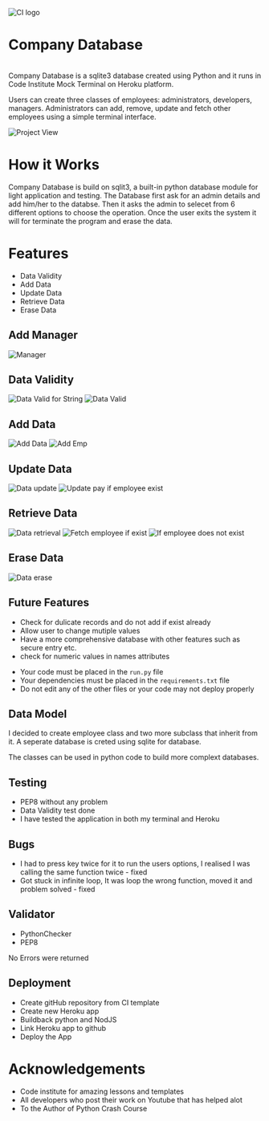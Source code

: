 ![CI logo](https://codeinstitute.s3.amazonaws.com/fullstack/ci_logo_small.png)

# Company Database
<br>
Company Database is a sqlite3 database created using Python and it runs in Code Institute Mock Terminal on Heroku platform.

Users can create three classes of employees: administrators, developers, managers. Administrators can add, remove, update and fetch other employees using a simple terminal interface.

![Project View](https://github.com/KhanRana/company_employees/blob/c851af1e852f1af9abcc7528656b35b5859e5521/images/compare.png)

# How it Works
Company Database is build on sqlit3, a built-in python database module for light application and testing. The Database first ask for an admin details and add him/her to the databse. Then it asks the admin to selecet from 6 different options to choose the operation. Once the user exits the system it will for terminate the program and erase the data.

# Features
 - Data Validity
 - Add Data
 - Update Data
 - Retrieve Data
 - Erase Data

## Add Manager
![Manager](https://github.com/KhanRana/employees_database/blob/9b32de0f4904d902a2b609ea29bb8364c6fee0ed/images/v1.png)
## Data Validity
![Data Valid for String](https://github.com/KhanRana/employees_database/blob/9b32de0f4904d902a2b609ea29bb8364c6fee0ed/images/v1_1.png)
![Data Valid](https://github.com/KhanRana/company_employees/blob/d2fcfe4fa521973f0c2eb42c6495066f70976074/images/data%20validity.png)

## Add Data
![Add Data](https://github.com/KhanRana/company_employees/blob/d2fcfe4fa521973f0c2eb42c6495066f70976074/images/add_data.png)
![Add Emp](https://github.com/KhanRana/employees_database/blob/9b32de0f4904d902a2b609ea29bb8364c6fee0ed/images/new_emp.png)

## Update Data
![Data update](https://github.com/KhanRana/company_employees/blob/d2fcfe4fa521973f0c2eb42c6495066f70976074/images/update_records.png)
![Update pay if employee exist](https://github.com/KhanRana/employees_database/blob/9b32de0f4904d902a2b609ea29bb8364c6fee0ed/images/nepay.png)

## Retrieve Data
![Data retrieval](https://github.com/KhanRana/company_employees/blob/d2fcfe4fa521973f0c2eb42c6495066f70976074/images/fetch_data.png)
![Fetch employee if exist](https://github.com/KhanRana/employees_database/blob/9b32de0f4904d902a2b609ea29bb8364c6fee0ed/images/nepay.png)
![If employee does not exist](https://github.com/KhanRana/employees_database/blob/9b32de0f4904d902a2b609ea29bb8364c6fee0ed/images/noemp.png)

## Erase Data
![Data erase](https://github.com/KhanRana/company_employees/blob/d2fcfe4fa521973f0c2eb42c6495066f70976074/images/terminate_erase.png)

 



## Future Features
 - Check for dulicate records and do not add if exist already
 - Allow user to change mutiple values
 - Have a more comprehensive database with other features such as secure entry etc.
 - check for numeric values in names attributes 

* Your code must be placed in the `run.py` file
* Your dependencies must be placed in the `requirements.txt` file
* Do not edit any of the other files or your code may not deploy properly

## Data Model
I decided to create employee class and two more subclass that inherit from it. A seperate database is creted using sqlite for database.

The classes can be used in python code to build more complext databases.

## Testing
 - PEP8 without any problem
 - Data Validity test done 
 - I have tested the application in both my terminal and Heroku

## Bugs
 - I had to press key twice for it to run the users options, I realised I was calling the same function twice - fixed
 - Got stuck in infinite loop, It was loop the wrong function, moved it and problem solved - fixed

## Validator
 - PythonChecker
 -  PEP8

 No Errors were returned

## Deployment
 - Create gitHub repository from CI template
 - Create new Heroku app
 - Buildback python and NodJS
 - Link Heroku app to github
 - Deploy the App

# Acknowledgements
 - Code institute for amazing lessons and templates
 - All developers who post their work on Youtube that has helped alot
 - To the Author of Python Crash Course
